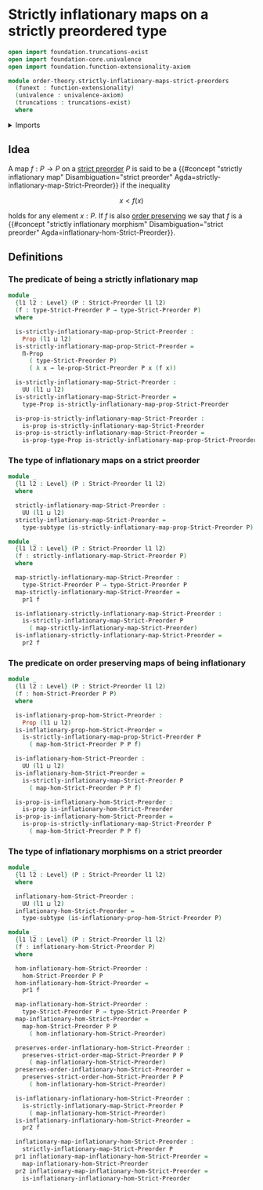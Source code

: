 # Strictly inflationary maps on a strictly preordered type

```agda
open import foundation.truncations-exist
open import foundation-core.univalence
open import foundation.function-extensionality-axiom

module order-theory.strictly-inflationary-maps-strict-preorders
  (funext : function-extensionality)
  (univalence : univalence-axiom)
  (truncations : truncations-exist)
  where
```

<details><summary>Imports</summary>

```agda
open import foundation.dependent-pair-types
open import foundation.dependent-products-propositions funext
open import foundation.propositions funext univalence
open import foundation.subtypes funext univalence truncations
open import foundation.universe-levels

open import order-theory.strict-order-preserving-maps funext univalence truncations
open import order-theory.strict-preorders funext univalence truncations
```

</details>

## Idea

A map $f : P → P$ on a [strict preorder](order-theory.strict-preorders.md) $P$
is said to be a
{{#concept "strictly inflationary map" Disambiguation="strict preorder" Agda=strictly-inflationary-map-Strict-Preorder}}
if the inequality

$$
  x < f(x)
$$

holds for any element $x : P$. If $f$ is also
[order preserving](order-theory.strict-order-preserving-maps.md) we say that $f$
is a
{{#concept "strictly inflationary morphism" Disambiguation="strict preorder" Agda=inflationary-hom-Strict-Preorder}}.

## Definitions

### The predicate of being a strictly inflationary map

```agda
module _
  {l1 l2 : Level} (P : Strict-Preorder l1 l2)
  (f : type-Strict-Preorder P → type-Strict-Preorder P)
  where

  is-strictly-inflationary-map-prop-Strict-Preorder :
    Prop (l1 ⊔ l2)
  is-strictly-inflationary-map-prop-Strict-Preorder =
    Π-Prop
      ( type-Strict-Preorder P)
      ( λ x → le-prop-Strict-Preorder P x (f x))

  is-strictly-inflationary-map-Strict-Preorder :
    UU (l1 ⊔ l2)
  is-strictly-inflationary-map-Strict-Preorder =
    type-Prop is-strictly-inflationary-map-prop-Strict-Preorder

  is-prop-is-strictly-inflationary-map-Strict-Preorder :
    is-prop is-strictly-inflationary-map-Strict-Preorder
  is-prop-is-strictly-inflationary-map-Strict-Preorder =
    is-prop-type-Prop is-strictly-inflationary-map-prop-Strict-Preorder
```

### The type of inflationary maps on a strict preorder

```agda
module _
  {l1 l2 : Level} (P : Strict-Preorder l1 l2)
  where

  strictly-inflationary-map-Strict-Preorder :
    UU (l1 ⊔ l2)
  strictly-inflationary-map-Strict-Preorder =
    type-subtype (is-strictly-inflationary-map-prop-Strict-Preorder P)

module _
  {l1 l2 : Level} (P : Strict-Preorder l1 l2)
  (f : strictly-inflationary-map-Strict-Preorder P)
  where

  map-strictly-inflationary-map-Strict-Preorder :
    type-Strict-Preorder P → type-Strict-Preorder P
  map-strictly-inflationary-map-Strict-Preorder =
    pr1 f

  is-inflationary-strictly-inflationary-map-Strict-Preorder :
    is-strictly-inflationary-map-Strict-Preorder P
      ( map-strictly-inflationary-map-Strict-Preorder)
  is-inflationary-strictly-inflationary-map-Strict-Preorder =
    pr2 f
```

### The predicate on order preserving maps of being inflationary

```agda
module _
  {l1 l2 : Level} (P : Strict-Preorder l1 l2)
  (f : hom-Strict-Preorder P P)
  where

  is-inflationary-prop-hom-Strict-Preorder :
    Prop (l1 ⊔ l2)
  is-inflationary-prop-hom-Strict-Preorder =
    is-strictly-inflationary-map-prop-Strict-Preorder P
      ( map-hom-Strict-Preorder P P f)

  is-inflationary-hom-Strict-Preorder :
    UU (l1 ⊔ l2)
  is-inflationary-hom-Strict-Preorder =
    is-strictly-inflationary-map-Strict-Preorder P
      ( map-hom-Strict-Preorder P P f)

  is-prop-is-inflationary-hom-Strict-Preorder :
    is-prop is-inflationary-hom-Strict-Preorder
  is-prop-is-inflationary-hom-Strict-Preorder =
    is-prop-is-strictly-inflationary-map-Strict-Preorder P
      ( map-hom-Strict-Preorder P P f)
```

### The type of inflationary morphisms on a strict preorder

```agda
module _
  {l1 l2 : Level} (P : Strict-Preorder l1 l2)
  where

  inflationary-hom-Strict-Preorder :
    UU (l1 ⊔ l2)
  inflationary-hom-Strict-Preorder =
    type-subtype (is-inflationary-prop-hom-Strict-Preorder P)

module _
  {l1 l2 : Level} (P : Strict-Preorder l1 l2)
  (f : inflationary-hom-Strict-Preorder P)
  where

  hom-inflationary-hom-Strict-Preorder :
    hom-Strict-Preorder P P
  hom-inflationary-hom-Strict-Preorder =
    pr1 f

  map-inflationary-hom-Strict-Preorder :
    type-Strict-Preorder P → type-Strict-Preorder P
  map-inflationary-hom-Strict-Preorder =
    map-hom-Strict-Preorder P P
      ( hom-inflationary-hom-Strict-Preorder)

  preserves-order-inflationary-hom-Strict-Preorder :
    preserves-strict-order-map-Strict-Preorder P P
      ( map-inflationary-hom-Strict-Preorder)
  preserves-order-inflationary-hom-Strict-Preorder =
    preserves-strict-order-hom-Strict-Preorder P P
      ( hom-inflationary-hom-Strict-Preorder)

  is-inflationary-inflationary-hom-Strict-Preorder :
    is-strictly-inflationary-map-Strict-Preorder P
      ( map-inflationary-hom-Strict-Preorder)
  is-inflationary-inflationary-hom-Strict-Preorder =
    pr2 f

  inflationary-map-inflationary-hom-Strict-Preorder :
    strictly-inflationary-map-Strict-Preorder P
  pr1 inflationary-map-inflationary-hom-Strict-Preorder =
    map-inflationary-hom-Strict-Preorder
  pr2 inflationary-map-inflationary-hom-Strict-Preorder =
    is-inflationary-inflationary-hom-Strict-Preorder
```
